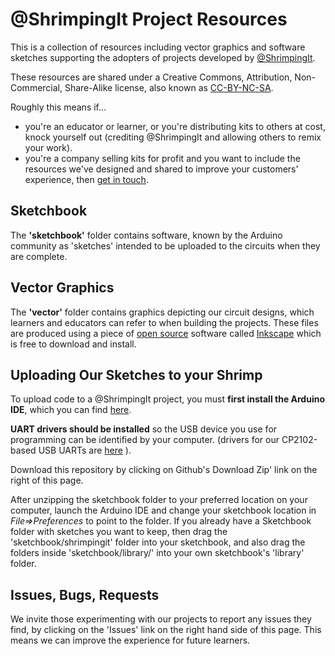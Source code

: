 # @ShrimpingIt Project Resources

This is a collection of resources including vector graphics and software sketches supporting the adopters of projects developed by [@ShrimpingIt](http://shrimping.it).

These resources are shared under a Creative Commons, Attribution, Non-Commercial, Share-Alike license, also known as [CC-BY-NC-SA](https://creativecommons.org/licenses/by-nc-sa/3.0/). 

Roughly this means if... 
* you're an educator or learner, or you're distributing kits to others at cost, knock yourself out (crediting @ShrimpingIt and allowing others to remix your work). 
* you're a company selling kits for profit and you want to include the resources we've designed and shared to improve your customers' experience, then [get in touch](http://shrimping.it).

## Sketchbook 

The **'sketchbook'** folder contains software, known by the Arduino community as 'sketches' intended to be uploaded to the circuits when they are complete. 

## Vector Graphics

The **'vector'** folder contains graphics depicting our circuit designs, which learners and educators can refer to when building the projects. These files are produced using a piece of [open source](http://en.wikipedia.org/wiki/Open_source) software called [Inkscape](https://inkscape.org/) which is free to download and install.

## Uploading Our Sketches to your Shrimp

To upload code to a @ShrimpingIt project, you must **first install the Arduino IDE**, which you can find [here](http://arduino.cc/en/Main/Software). 

**UART drivers should be installed** so the USB device you use for programming can be identified by your computer. (drivers for our CP2102-based USB UARTs are [here](http://shrimping.it/drivers/) ).

Download this repository by clicking on Github's Download Zip' link on the right of this page.

After unzipping the sketchbook folder to your preferred location on your computer, launch the Arduino IDE and change your sketchbook location in *File=>Preferences* to point to the folder. If you already have a Sketchbook folder with sketches you want to keep, then drag the 'sketchbook/shrimpingit' folder into your sketchbook, and also drag the folders inside 'sketchbook/library/' into your own sketchbook's 'library' folder.

## Issues, Bugs, Requests

We invite those experimenting with our projects to report any issues they find, by clicking on the 'Issues' link on the right hand side of this page. This means we can improve the experience for future learners.
